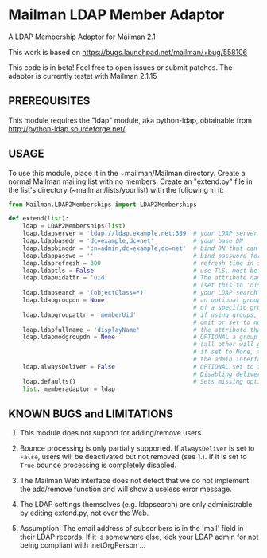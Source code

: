 # Mailman LDAP Member Adaptor
A LDAP Membership Adaptor for Mailman 2.1

This work is based on https://bugs.launchpad.net/mailman/+bug/558106

This code is in beta! Feel free to open issues or submit patches.
The adaptor is currently testet with Mailman 2.1.15

## PREREQUISITES
This module requires the "ldap" module, aka python-ldap,
obtainable from http://python-ldap.sourceforge.net/.

## USAGE
To use this module, place it in the ~mailman/Mailman directory.
Create a normal Mailman mailing list with no members.  Create an
"extend.py" file in the list's directory (~mailman/lists/yourlist)
with the following in it:

```python
from Mailman.LDAP2Memberships import LDAP2Memberships

def extend(list):
    ldap = LDAP2Memberships(list)
    ldap.ldapserver = 'ldap://ldap.example.net:389' # your LDAP server
    ldap.ldapbasedn = 'dc=example,dc=net'           # your base DN
    ldap.ldapbinddn = 'cn=admin,dc=example,dc=net'  # bind DN that can access 'mail' field
    ldap.ldappasswd = ''                            # bind password for ldapbinddn
    ldap.ldaprefresh = 300                          # refresh time in seconds
    ldap.ldaptls = False                            # use TLS, must be set to True or False
    ldap.ldapuidattr = 'uid'                        # The attribute name that holds the user id
                                                    # (set this to 'distinguishedName' for AD)
    ldap.ldapsearch = '(objectClass=*)'             # your LDAP search here
    ldap.ldapgroupdn = None                         # an optional groupdn if you want only members
                                                    # of a specific group
    ldap.ldapgroupattr = 'memberUid'                # if using groups, attribute that holds member uid info.
                                                    # omit or set to null string if not using groups.
    ldap.ldapfullname = 'displayName'               # the attribute that should be used for the fullname
    ldap.ldapmodgroupdn = None                      # OPTIONAL a group that do not have the moderation flag
                                                    # (all other will get the default flag)
                                                    # if set to None, the moderation flag can be control via
                                                    # the admin interface
    ldap.alwaysDeliver = False                      # OPTIONAL set to true to disable bounces, user deactivation and topics
                                                    # Disabling delivery via the admin interface is always possible
    ldap.defaults()                                 # Sets missing options (should always be called)
    list._memberadaptor = ldap
```

## KNOWN BUGS and LIMITATIONS

1. This module does not support for adding/remove users.

2. Bounce processing is only partially supported.  If `alwaysDeliver` is
   set to `False`, users will be deactivated but not removed (see 1.).
   If it is set to `True` bounce processing is completely disabled.

3. The Mailman Web interface does not detect that we do not implement the
   add/remove function and will show a useless error message.

4. The LDAP settings themselves (e.g. ldapsearch) are only administrable
   by editing extend.py, not over the Web.

5. Assumption:  The email address of subscribers is in the 'mail' field in
   their LDAP records.  If it is somewhere else, kick your LDAP admin for
   not being compliant with inetOrgPerson ...
   
